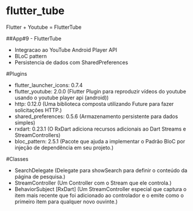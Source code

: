 # flutter_tube

Flutter + Youtube = FlutterTube

##App#9 - FlutterTube
* Integracao ao YouTube Android Player API
* BLoC pattern
* Persistencia de dados com SharedPreferences

#Plugins
* flutter_launcher_icons: 0.7.4
* flutter_youtube: 2.0.0 (Flutter Plugin para reproduzir vídeos do youtube usando 
    o youtube player api (android))
* http: 0.12.0 (Uma biblioteca composta utilizando Future para fazer solicitações HTTP.)
* shared_preferences: 0.5.6 (Armazenamento persistente para dados simples)
* rxdart: 0.23.1 (O RxDart adiciona recursos adicionais ao Dart Streams e StreamControllers)
* bloc_pattern: 2.5.1 (Pacote que ajuda a implementar o Padrão BloC por 
    injeção de dependência em seu projeto.)

#Classes
* SearchDelegate<T> (Delegate para showSearch para definir o conteúdo da página de pesquisa.)
* StreamController<T> (Um Controller com o Stream que ele controla.)
* BehaviorSubject<T> [RxDart] (Um StreamController especial que captura o item mais recente que 
    foi adicionado ao controlador e o emite como o primeiro item para qualquer novo ouvinte.)
